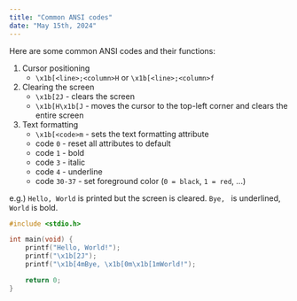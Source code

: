 ```yaml
---
title: "Common ANSI codes"
date: "May 15th, 2024"
---
```


Here are some common ANSI codes and their functions:

1. Cursor positioning
   - `\x1b[<line>;<column>H` or `\x1b[<line>;<column>f`
2. Clearing the screen
   - `\x1b[2J` - clears the screen
   - `\x1b[H\x1b[J` - moves the cursor to the top-left corner and clears the entire screen
3. Text formatting
   - `\x1b[<code>m` - sets the text formatting attribute
   - code `0` - reset all attributes to default
   - code `1` - bold
   - code `3` - italic
   - code `4` - underline
   - code `30-37` - set foreground color (`0 = black`, `1 = red`, ...)

e.g.)
`Hello, World` is printed but the screen is cleared.
`Bye, ` is underlined, `World` is bold.

```c
#include <stdio.h>

int main(void) {
	printf("Hello, World!");
	printf("\x1b[2J");
	printf("\x1b[4mBye, \x1b[0m\x1b[1mWorld!");

	return 0;
}
```